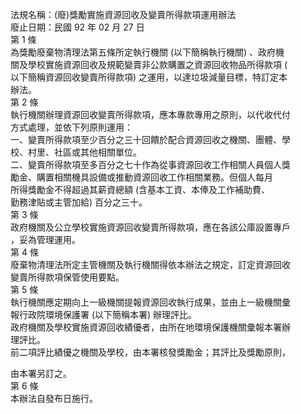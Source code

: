 法規名稱：(廢)獎勵實施資源回收及變賣所得款項運用辦法  
廢止日期：民國 92 年 02 月 27 日  
第 1 條  
為獎勵廢棄物清理法第五條所定執行機關 (以下簡稱執行機關) 、政府機  
關及學校實施資源回收及規範變賣非公款購置之資源回收物品所得款項 (  
以下簡稱資源回收變賣所得款項) 之運用，以達垃圾減量目標，特訂定本  
辦法。  
第 2 條  
執行機關辦理資源回收變賣所得款項，應本專款專用之原則，以代收代付  
方式處理，並依下列原則運用：  
一、變賣所得款項至少百分之三十回饋於配合資源回收之機關、團體、學  
校、村里、社區或其他相關單位。  
二、變賣所得款項至多百分之七十作為從事資源回收工作相關人員個人獎  
勵金、購置相關機具設備或推動資源回收工作相關業務。但個人每月  
所得獎勵金不得超過其薪資總額 (含基本工資、本俸及工作補助費、  
勤務津貼或主管加給) 百分之三十。  
第 3 條  
政府機關及公立學校實施資源回收變賣所得款項，應在各該公庫設置專戶  
，妥為管理運用。  
第 4 條  
廢棄物清理法所定主管機關及執行機關得依本辦法之規定，訂定資源回收  
變賣所得款項保管使用要點。  
第 5 條  
執行機關應定期向上一級機關提報資源回收執行成果，並由上一級機關彙  
報行政院環境保護署 (以下簡稱本署) 辦理評比。  
政府機關及學校實施資源回收績優者，由所在地環境保護機關彙報本署辦  
理評比。  
前二項評比績優之機關及學校，由本署核發獎勵金；其評比及獎勵原則，  


由本署另訂之。  
第 6 條  
本辦法自發布日施行。  



